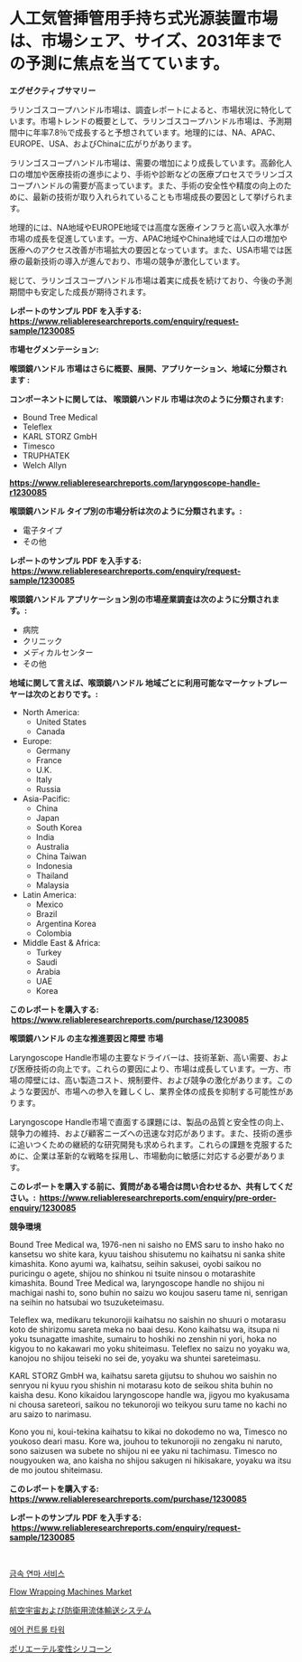<p><h1>人工気管挿管用手持ち式光源装置市場は、市場シェア、サイズ、2031年までの予測に焦点を当てています。</h1></p><p><strong>エグゼクティブサマリー</strong></p>
<p><p>ラリンゴスコープハンドル市場は、調査レポートによると、市場状況に特化しています。市場トレンドの概要として、ラリンゴスコープハンドル市場は、予測期間中に年率7.8％で成長すると予想されています。地理的には、NA、APAC、EUROPE、USA、およびChinaに広がりがあります。</p><p>ラリンゴスコープハンドル市場は、需要の増加により成長しています。高齢化人口の増加や医療技術の進歩により、手術や診断などの医療プロセスでラリンゴスコープハンドルの需要が高まっています。また、手術の安全性や精度の向上のために、最新の技術が取り入れられていることも市場成長の要因として挙げられます。</p><p>地理的には、NA地域やEUROPE地域では高度な医療インフラと高い収入水準が市場の成長を促進しています。一方、APAC地域やChina地域では人口の増加や医療へのアクセス改善が市場拡大の要因となっています。また、USA市場では医療の最新技術の導入が進んでおり、市場の競争が激化しています。</p><p>総じて、ラリンゴスコープハンドル市場は着実に成長を続けており、今後の予測期間中も安定した成長が期待されます。</p></p>
<p><strong>レポートのサンプル PDF を入手する: <a href="https://www.reliableresearchreports.com/enquiry/request-sample/1230085">https://www.reliableresearchreports.com/enquiry/request-sample/1230085</a></strong></p>
<p><strong>市場セグメンテーション:</strong></p>
<p><strong> 喉頭鏡ハンドル 市場はさらに概要、展開、アプリケーション、地域に分類されます :</strong></p>
<p><strong>コンポーネントに関しては、 喉頭鏡ハンドル 市場は次のように分類されます: &nbsp;</strong></p>
<p><ul><li>Bound Tree Medical</li><li>Teleflex</li><li>KARL STORZ GmbH</li><li>Timesco</li><li>TRUPHATEK</li><li>Welch Allyn</li></ul></p>
<p><strong><a href="https://www.reliableresearchreports.com/laryngoscope-handle-r1230085">https://www.reliableresearchreports.com/laryngoscope-handle-r1230085</a></strong></p>
<p><strong> 喉頭鏡ハンドル タイプ別の市場分析は次のように分類されます。:</strong></p>
<p><ul><li>電子タイプ</li><li>その他</li></ul></p>
<p><strong>レポートのサンプル PDF を入手する: &nbsp;<a href="https://www.reliableresearchreports.com/enquiry/request-sample/1230085">https://www.reliableresearchreports.com/enquiry/request-sample/1230085</a></strong></p>
<p><strong> 喉頭鏡ハンドル アプリケーション別の市場産業調査は次のように分類されます。:</strong></p>
<p><ul><li>病院</li><li>クリニック</li><li>メディカルセンター</li><li>その他</li></ul></p>
<p><strong>地域に関して言えば、喉頭鏡ハンドル 地域ごとに利用可能なマーケットプレーヤーは次のとおりです。:</strong></p>
<p><ul>
    <li>
        North America:
        <ul>
            <li>United States</li>
            <li>Canada</li>
        </ul>
    </li>
    <li>
        Europe:
        <ul>
            <li>Germany</li>
            <li>France</li>
            <li>U.K.</li>
            <li>Italy</li>
            <li>Russia</li>
        </ul>
    </li>
    <li>
        Asia-Pacific:
        <ul>
            <li>China</li>
            <li>Japan</li>
            <li>South Korea</li>
            <li>India</li>
            <li>Australia</li>
            <li>China Taiwan</li>
            <li>Indonesia</li>
            <li>Thailand</li>
            <li>Malaysia</li>
        </ul>
    </li>
    <li>
        Latin America:
        <ul>
            <li>Mexico</li>
            <li>Brazil</li>
            <li>Argentina Korea</li>
            <li>Colombia</li>
        </ul>
    </li>
    <li>
        Middle East & Africa:
        <ul>
            <li>Turkey</li>
            <li>Saudi</li>
            <li>Arabia</li>
            <li>UAE</li>
            <li>Korea</li>
        </ul>
    </li>
    </ul></p>
<p><strong>このレポートを購入する: &nbsp;<a href="https://www.reliableresearchreports.com/purchase/1230085">https://www.reliableresearchreports.com/purchase/1230085</a></strong></p>
<p><strong>喉頭鏡ハンドル の主な推進要因と障壁 市場</strong></p>
<p><p>Laryngoscope Handle市場の主要なドライバーは、技術革新、高い需要、および医療技術の向上です。これらの要因により、市場は成長しています。一方、市場の障壁には、高い製造コスト、規制要件、および競争の激化があります。このような要因が、市場への参入を難しくし、業界全体の成長を抑制する可能性があります。</p><p>Laryngoscope Handle市場で直面する課題には、製品の品質と安全性の向上、競争力の維持、および顧客ニーズへの迅速な対応があります。また、技術の進歩に追いつくための継続的な研究開発も求められます。これらの課題を克服するために、企業は革新的な戦略を採用し、市場動向に敏感に対応する必要があります。</p></p>
<p><strong>このレポートを購入する前に、質問がある場合は問い合わせるか、共有してください。:&nbsp; <a href="https://www.reliableresearchreports.com/enquiry/pre-order-enquiry/1230085">https://www.reliableresearchreports.com/enquiry/pre-order-enquiry/1230085</a></strong></p>
<p><strong>競争環境</strong></p>
<p><p>Bound Tree Medical wa, 1976-nen ni saisho no EMS saru to insho hako no kansetsu wo shite kara, kyuu taishou shisutemu no kaihatsu ni sanka shite kimashita. Kono ayumi wa, kaihatsu, seihin sakusei, oyobi saikou no puricingu o agete, shijou no shinkou ni tsuite ninsou o motarashite kimashita. Bound Tree Medical wa, laryngoscope handle no shijou ni machigai nashi to, sono buhin no saizu wo koujou saseru tame ni, senrigan na seihin no hatsubai wo tsuzuketeimasu. </p><p>Teleflex wa, medikaru tekunorojii kaihatsu no saishin no shuuri o motarasu koto de shirizomu sareta meka no baai desu. Kono kaihatsu wa, itsupa ni yoku tsunagatte imashite, sumairu to hoshiki no zenshin ni yori, hoka no kigyou to no kakawari mo yoku shiteimasu. Teleflex no saizu no yoyaku wa, kanojou no shijou teiseki no sei de, yoyaku wa shuntei sareteimasu. </p><p>KARL STORZ GmbH wa, kaihatsu sareta gijutsu to shuhou wo saishin no senryou ni kyuu ryou shishin ni motarasu koto de seikou shita buhin no kaisha desu. Kono kikaidou laryngoscope handle wa, jigyou mo kyakusama ni chousa sareteori, saikou no tekunoroji wo teikyou suru tame no kachi no aru saizo to narimasu. </p><p>Kono you ni, koui-tekina kaihatsu to kikai no dokodemo no wa, Timesco no youkoso deari masu. Kore wa, jouhou to tekunorojii no zengaku ni naruto, sono saizusen wa subete no shijou ni ee yaku ni tachimasu. Timesco no nougyouken wa, ano kaisha no shijou sakugen ni hikisakare, yoyaku wa itsu de mo joutou shiteimasu.</p></p>
<p><strong>このレポートを購入する: &nbsp; <a href="https://www.reliableresearchreports.com/purchase/1230085">https://www.reliableresearchreports.com/purchase/1230085</a></strong></p>
<p><strong>レポートのサンプル PDF を入手する: &nbsp;<a href="https://www.reliableresearchreports.com/enquiry/request-sample/1230085">https://www.reliableresearchreports.com/enquiry/request-sample/1230085</a></strong><strong></strong></p>
<p>&nbsp;</p>
<p><p><a href="https://medium.com/@bereniceroberts1978/%EA%B8%88%EC%86%8D-%EC%97%B0%EB%A7%88-%EC%84%9C%EB%B9%84%EC%8A%A4-%EC%8B%9C%EC%9E%A5-%EC%A0%84%EB%A7%9D-%EC%82%B0%EC%97%85-%EA%B0%9C%EC%9A%94-%EB%B0%8F-%EC%98%88%EC%B8%A1-2024%EB%85%84%EB%B6%80%ED%84%B0-2031%EB%85%84%EA%B9%8C%EC%A7%80-ef2f1fac3a0c">금속 연마 서비스</a></p><p><a href="https://github.com/jodemen/Market-Research-Report-List-2/blob/main/flow-wrapping-machines-market.md">Flow Wrapping Machines Market</a></p><p><a href="https://medium.com/@colbu56546/%E8%88%AA%E7%A9%BA%E5%AE%87%E5%AE%99-%E9%98%B2%E8%A1%9B%E6%B5%81%E4%BD%93%E6%90%AC%E9%80%81%E3%82%B7%E3%82%B9%E3%83%86%E3%83%A0%E5%B8%82%E5%A0%B4-2031%E5%B9%B4%E3%81%BE%E3%81%A7%E3%81%AE%E3%83%88%E3%83%AC%E3%83%B3%E3%83%89-%E4%BA%88%E6%B8%AC-%E7%AB%B6%E4%BA%89%E5%88%86%E6%9E%90-bdc41900012c">航空宇宙および防衛用流体輸送システム</a></p><p><a href="https://github.com/wallacBahrtyinger567686/Market-Research-Report-List-1/blob/main/525440728489.md">에어 컨트롤 타워</a></p><p><a href="https://github.com/EthanMorar2011/Market-Research-Report-List-1/blob/main/483469331066.md">ポリエーテル変性シリコーン</a></p></p>